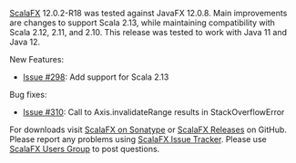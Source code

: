 [ScalaFX][1] 12.0.2-R18 was tested against JavaFX 12.0.8. Main improvements are changes to support Scala 2.13, while maintaining compatibility with Scala 2.12, 2.11, and 2.10. This release was tested to work with Java 11 and Java 12.

New Features:

* [Issue #298][298]: Add support for Scala 2.13

Bug fixes: 
   
* [Issue #310][310]: Call to Axis.invalidateRange results in StackOverflowError   

For downloads visit [ScalaFX on Sonatype][2] or [ScalaFX Releases][3] on GitHub. 
Please report any problems using [ScalaFX Issue Tracker][4]. 
Please use [ScalaFX Users Group][5] to post questions. 

[1]: http://scalafx.org
[2]: http://search.maven.org/#search&#124;ga&#124;1&#124;scalafx
[3]: https://github.com/scalafx/scalafx/releases
[4]: https://github.com/scalafx/scalafx/issues
[5]: https://groups.google.com/forum/#!forum/scalafx-users

[298]: https://github.com/scalafx/scalafx/pull/298
[310]: https://github.com/scalafx/scalafx/pull/310
